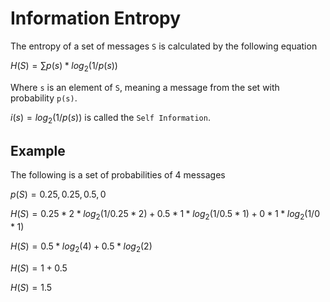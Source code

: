 


# Information Entropy

The entropy of a set of messages `S` is calculated by the following equation

$H(S)=\sum p(s)*log_{2}(1/p(s))$ 

Where `s` is an element of `S`, meaning a message from the set with probability `p(s)`.

$i(s)=log_{2}(1/p(s))$ is called the `Self Information`.

## Example

The following is a set of probabilities of 4 messages

$p(S)={0.25, 0.25, 0.5, 0}$

$H(S)=0.25*2*log_{2}(1/0.25*2) + 0.5*1*log_{2}(1/0.5*1) + 0*1*log_{2}(1/0*1)$

$H(S)=0.5*log_{2}(4) + 0.5*log_{2}(2)$

$H(S)=1+0.5$

$H(S)=1.5$

